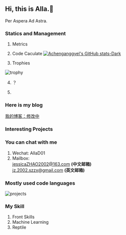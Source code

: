 ## Hi, this is Alla.🔭

Per Aspera Ad Astra.

### Statics and Management
1. Metrics 

2. Code Caculate
[![Achenganggyel's GitHub stats-Dark](https://github-readme-stats.vercel.app/api?username=Achenganggyel&show_icons=true&theme=dark#gh-dark-mode-only)](https://github.com/Achenganggyel/github-readme-stats#gh-dark-mode-only)

4. Trophies

![trophy](https://github-profile-trophy.vercel.app/?username=Achenganggyel&row=2&column=5)


4. ？

5. 

### Here is my blog
[我的博客：修改中]()

### Interesting Projects

### You can chat with me
1. Wechat: AllaD01
2. Mailbox: <br/>
   jessicaZHAO2002@163.com **(中文邮箱)** <br/>
   jz.2002.szzx@gmail.com **(英文邮箱)**

### Mostly used code languages
![projects](https://skillicons.dev/icons?i=ts,js,vue,react,nodejs,express,webpack,vite,python,mongodb)

### My Skill
1. Front Skills
2. Machine Learning
3. Reptile 
